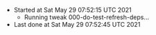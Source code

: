   - Started at Sat May 29 07:52:15 UTC 2021
    - Running tweak 000-do-test-refresh-deps...
  - Last done at Sat May 29 07:52:45 UTC 2021
